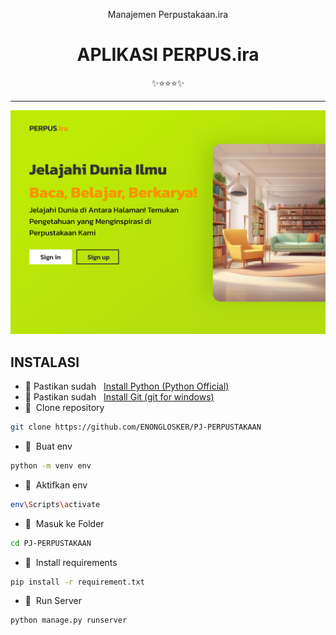 <div class="" align="center">
    <p>Manajemen Perpustakaan.ira</p>
    <h1>APLIKASI PERPUS.ira</h1>
    <span>✨⭐⭐⭐✨</span>
    <hr>
    <img src="ui.png"/>
    <br>
</div>

## INSTALASI
- 📍 Pastikan sudah &nbsp;&nbsp;[Install Python (Python Official)](https://www.python.org/)
- 📍 Pastikan sudah &nbsp;&nbsp;[Install Git (git for windows)](https://git-scm.com/downloads)
- 📗&nbsp;&nbsp;Clone repository

```bash
git clone https://github.com/ENONGLOSKER/PJ-PERPUSTAKAAN
```
- 📁&nbsp;&nbsp;Buat env
```bash
python -m venv env
```
- 📁&nbsp;&nbsp;Aktifkan env
```bash
env\Scripts\activate
```
- 📁&nbsp;&nbsp;Masuk ke Folder
```bash
cd PJ-PERPUSTAKAAN
```
- 📁&nbsp;&nbsp;Install requirements
```bash
pip install -r requirement.txt
```
- 📁&nbsp;&nbsp;Run Server
```bash
python manage.py runserver
```
<br>